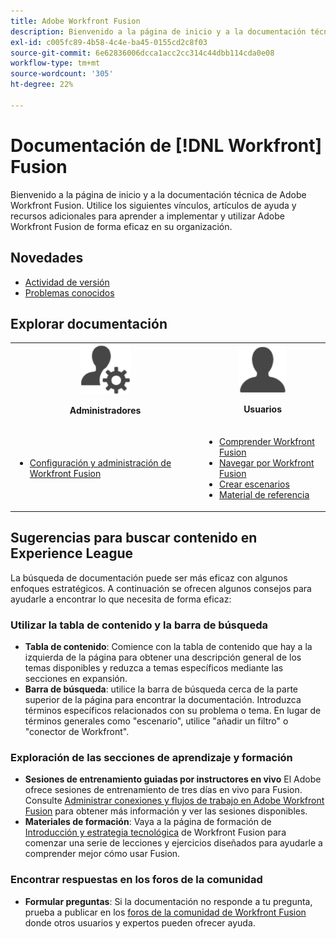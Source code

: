```yaml
---
title: Adobe Workfront Fusion
description: Bienvenido a la página de inicio y a la documentación técnica de Adobe Workfront Fusion. Utilice los siguientes vínculos, artículos de ayuda y recursos adicionales para aprender a implementar y utilizar Adobe Workfront Fusion de forma eficaz en su organización.
exl-id: c005fc89-4b58-4c4e-ba45-0155cd2c8f03
source-git-commit: 6e62836006dcca1acc2cc314c44dbb114cda0e08
workflow-type: tm+mt
source-wordcount: '305'
ht-degree: 22%

---
```


# Documentación de [!DNL Workfront] Fusion

Bienvenido a la página de inicio y a la documentación técnica de Adobe Workfront Fusion. Utilice los siguientes vínculos, artículos de ayuda y recursos adicionales para aprender a implementar y utilizar Adobe Workfront Fusion de forma eficaz en su organización.

## Novedades

* [Actividad de versión](/help/workfront-fusion/fusion-product-releases/fusion-release-activity.md)
* [Problemas conocidos](https://experienceleague.adobe.com/en/docs/workfront-known-issues/issues/fusion/workfrontfusion)

## Explorar documentación

<table>

<tr>
    <td style="text-align: center;"><img src="assets/admin-icon.png" style="width: 80px; height: 80px;"><p><b>Administradores</b></p></td>
    <td style="text-align: center;"><img src="assets/users-icon.png" style="width: 75px; height: 75px;"><p><b>Usuarios</b></p></td>
  </tr>
  <tr>
    <td>
    <ul>
    <li><a href="/help/workfront-fusion/set-up-and-manage-workfront-fusion/set-up-and-manage-workfront-fusion-toc.md">Configuración y administración de Workfront Fusion</a></li>
    </ul>
 </td>
    <td>
        <ul>
        <li><a href="/help/workfront-fusion/get-started-with-fusion/understand-fusion/understand-fusion-toc.md">Comprender Workfront Fusion</a></li>
        <li><a href="/help/workfront-fusion/get-started-with-fusion/navigate-fusion/navigate-workfront-fusion.md">Navegar por Workfront Fusion</a></li>
        <li><a href="/help/workfront-fusion/create-scenarios/create-scenarios-toc.md">Crear escenarios</a></li>
        <li><a href="/help/workfront-fusion/references/references-toc.md">Material de referencia</a></li>
        </ul>
    </td>
  </tr>
</table>

## Sugerencias para buscar contenido en Experience League

La búsqueda de documentación puede ser más eficaz con algunos enfoques estratégicos. A continuación se ofrecen algunos consejos para ayudarle a encontrar lo que necesita de forma eficaz:

### Utilizar la tabla de contenido y la barra de búsqueda

* **Tabla de contenido**: Comience con la tabla de contenido que hay a la izquierda de la página para obtener una descripción general de los temas disponibles y reduzca a temas específicos mediante las secciones en expansión.
* **Barra de búsqueda**: utilice la barra de búsqueda cerca de la parte superior de la página para encontrar la documentación. Introduzca términos específicos relacionados con su problema o tema. En lugar de términos generales como &quot;escenario&quot;, utilice &quot;añadir un filtro&quot; o &quot;conector de Workfront&quot;.

### Exploración de las secciones de aprendizaje y formación

* **Sesiones de entrenamiento guiadas por instructores en vivo** El Adobe ofrece sesiones de entrenamiento de tres días en vivo para Fusion. Consulte [Administrar conexiones y flujos de trabajo en Adobe Workfront Fusion](https://learning.adobe.com/courses/adobe_workfront/cours000000000098121.html) para obtener más información y ver las sesiones disponibles.
* **Materiales de formación**: Vaya a la página de formación de [Introducción y estrategia tecnológica](https://experienceleague.adobe.com/en/docs/workfront-learn/tutorials-workfront/fusion/welcome-to-workfront-fusion/introduction-and-tech-strategy) de Workfront Fusion para comenzar una serie de lecciones y ejercicios diseñados para ayudarle a comprender mejor cómo usar Fusion.

### Encontrar respuestas en los foros de la comunidad

* **Formular preguntas**: Si la documentación no responde a tu pregunta, prueba a publicar en los [foros de la comunidad de Workfront Fusion](https://experienceleaguecommunities.adobe.com/t5/workfront-fusion/ct-p/workfront-fusion-2) donde otros usuarios y expertos pueden ofrecer ayuda.
